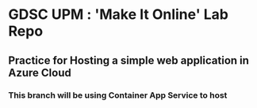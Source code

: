 # GDSC UPM : 'Make It Online' Lab Repo
## Practice for Hosting a simple web application in Azure Cloud

### This branch will be using Container App Service to host
